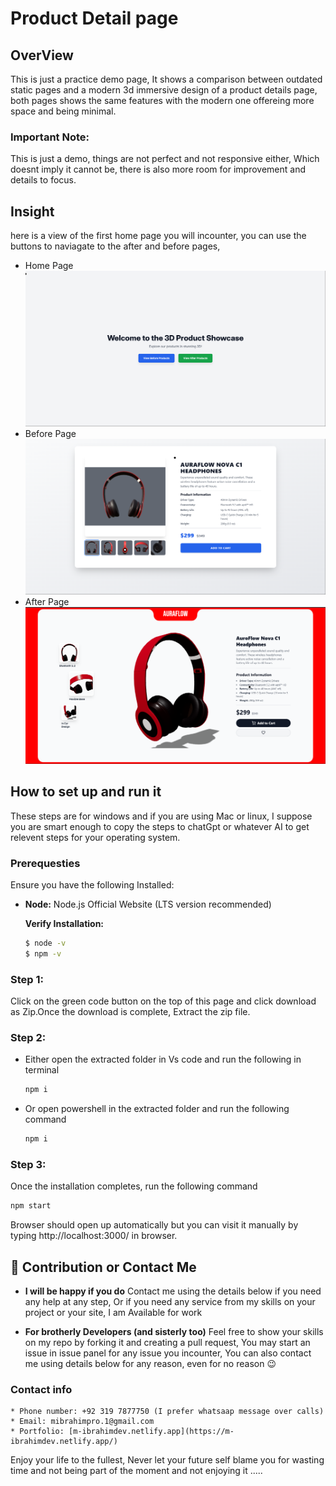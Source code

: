 # Product Detail page

## OverView

This is just a practice demo page, It shows a comparison between outdated static pages and a modern 3d immersive design of a product details page, both pages shows the same features with the modern one offereing more space and being minimal. 

### Important Note: 
This is just a demo, things are not perfect and not responsive either, Which doesnt imply it cannot be, there is also more room for improvement and details to focus. 


## Insight 
here is a view of the first home page you will incounter, 
you can use the buttons to naviagate to the after and before pages, 

* Home Page 
![Home Page](.images/home.png)
* Before Page 
![Before Page](.images/before.png)
* After Page 
![After Page](.images/after.png)


## How to set up and run it

These steps are for windows and if you are using Mac or linux, I suppose you are smart enough to copy the steps to chatGpt or whatever AI to get relevent steps for your operating system. 

### Prerequesties
Ensure you have the following Installed:

 * **Node:** Node.js Official Website (LTS version recommended)
    
    **Verify Installation:**

    ```bash
    $ node -v
    $ npm -v
    ```

### Step 1:
Click on the green code button on the top of this page and click download as Zip.Once the download is complete, Extract the zip file.

### Step 2:
* Either open the extracted folder in Vs code and run the following in terminal 
    ```bash
    npm i
    ```

* Or open powershell in the extracted folder and run the following command

    ```bash
    npm i 
    ```

### Step 3:
Once the installation completes, run the following command
```bash
npm start
```
Browser should open up automatically but you can visit it manually by typing http://localhost:3000/ in browser.



## 🎨 Contribution or Contact Me

* **I will be happy if you do** 
Contact me using the details below if you need any help at any step, Or if you need any service from my skills on your project or your site, I am Available for work

*  **For brotherly Developers (and sisterly too)** 
Feel free to show your skills on my repo by forking it and creating a pull request, You may start an issue in issue panel for any issue you incounter, You can also contact me using details below for any reason, even for no reason 😉

### **Contact info**
    * Phone number: +92 319 7877750 (I prefer whatsaap message over calls)
    * Email: mibrahimpro.1@gmail.com
    * Portfolio: [m-ibrahimdev.netlify.app](https://m-ibrahimdev.netlify.app/)


Enjoy your life to the fullest, Never let your future self blame you for wasting time and not being part of the moment and not enjoying it .....